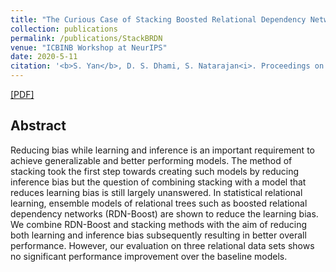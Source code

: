 ```yaml
---
title: "The Curious Case of Stacking Boosted Relational Dependency Networks"
collection: publications
permalink: /publications/StackBRDN
venue: "ICBINB Workshop at NeurIPS"
date: 2020-5-11
citation: '<b>S. Yan</b>, D. S. Dhami, S. Natarajan<i>. Proceedings on I Cant Believe Its Not Better! at NeurIPS Workshops, PMLR 2020</i>.'
---
```


[[PDF]](https://proceedings.mlr.press/v137/yan20a.html)

## Abstract
Reducing bias while learning and inference is an important requirement to achieve generalizable and better performing models. The method of stacking took the first step towards creating such models by reducing inference bias but the question of combining stacking with a model that reduces learning bias is still largely unanswered. In statistical relational learning, ensemble models of relational trees such as boosted relational dependency networks (RDN-Boost) are shown to reduce the learning bias. We combine RDN-Boost and stacking methods with the aim of reducing both learning and inference bias subsequently resulting in better overall performance. However, our evaluation on three relational data sets shows no significant performance improvement over the baseline models.
